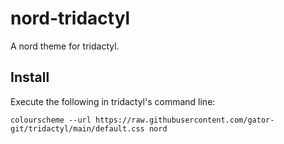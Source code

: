# nord-tridactyl

A nord theme for tridactyl.

## Install

Execute the following in tridactyl's command line:

```
colourscheme --url https://raw.githubusercontent.com/gator-git/tridactyl/main/default.css nord
``` 
